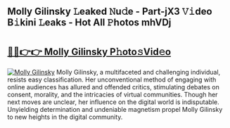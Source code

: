 ## Molly Gilinsky 𝙻eaked 𝙽u𝚍e - Part-jX3 𝚅𝚒deo B𝚒kini 𝙻eaks - Hot All 𝙿hotos mhVDj

# <h2><a href="http://ld0mof.urlbe.top/?page=Molly+Gilinsky">🔗🔗👉👉 Molly Gilinsky P𝚑oto𝚜Vid𝚎o</a></h2>

[![Molly Gilinsky](https://i.imgur.com/eBuTRDB.gif)](http://ld0mof.urlbe.top/?page=Molly+Gilinsky)
Molly Gilinsky, a multifaceted and challenging individual, resists easy classification. Her unconventional method of engaging with online audiences has allured and offended critics, stimulating debates on consent, morality, and the intricacies of virtual communities. Though her next moves are unclear, her influence on the digital world is indisputable. Unyielding determination and undeniable magnetism propel Molly Gilinsky to new heights in the digital community.
